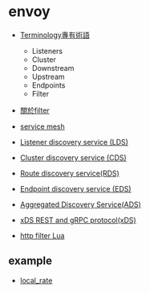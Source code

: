 # envoy

- [Terminology專有術語](https://www.envoyproxy.io/docs/envoy/latest/intro/life_of_a_request#terminology)
  - Listeners
  - Cluster
  - Downstream
  - Upstream
  - Endpoints
  - Filter

- [關於filter](https://www.envoyproxy.io/docs/envoy/latest/intro/life_of_a_request#network-filter-chain-processing)
- [service mesh](https://blog.envoyproxy.io/service-mesh-data-plane-vs-control-plane-2774e720f7fc)
- [Listener discovery service (LDS)](https://www.envoyproxy.io/docs/envoy/latest/configuration/listeners/lds)
- [Cluster discovery service (CDS)](https://www.envoyproxy.io/docs/envoy/latest/configuration/upstream/cluster_manager/cds)
- [Route discovery service(RDS)](https://www.envoyproxy.io/docs/envoy/latest/configuration/http/http_conn_man/rds)
- [Endpoint discovery service (EDS)](https://www.envoyproxy.io/docs/envoy/latest/intro/arch_overview/upstream/service_discovery#endpoint-discovery-service-eds)
- [Aggregated Discovery Service(ADS)](https://www.envoyproxy.io/docs/envoy/latest/configuration/overview/xds_api#config-overview-ads)
- [xDS REST and gRPC protocol(xDS)](https://www.envoyproxy.io/docs/envoy/latest/api-docs/xds_protocol)
- [http filter Lua](https://www.envoyproxy.io/docs/envoy/latest/configuration/http/http_filters/lua_filter.html?highlight=eds)

## example
- [local_rate](https://www.envoyproxy.io/docs/envoy/latest/start/sandboxes/local_ratelimit.html)
